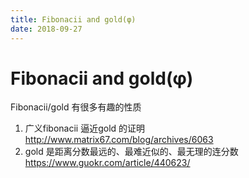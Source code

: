 ```yaml
---
title: Fibonacii and gold(φ)
date: 2018-09-27
---
```

# Fibonacii and gold(φ)
Fibonacii/gold 有很多有趣的性质
1. 广义fibonacii 逼近gold 的证明
   http://www.matrix67.com/blog/archives/6063
2. gold 是距离分数最远的、最难近似的、最无理的连分数
https://www.guokr.com/article/440623/
